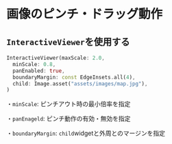 # 画像のピンチ・ドラッグ動作

## `InteractiveViewer`を使用する

```dart
InteractiveViewer(maxScale: 2.0,
  minScale: 0.8,
  panEnabled: true,
  boundaryMargin: const EdgeInsets.all(4),
  child: Image.asset("assets/images/map.jpg"),
)
```
・`minScale`: ピンチアウト時の最小倍率を指定

・`panEnageld`:  ピンチ動作の有効・無効を指定

・`boundaryMargin`: `child`widgetと外周とのマージンを指定
